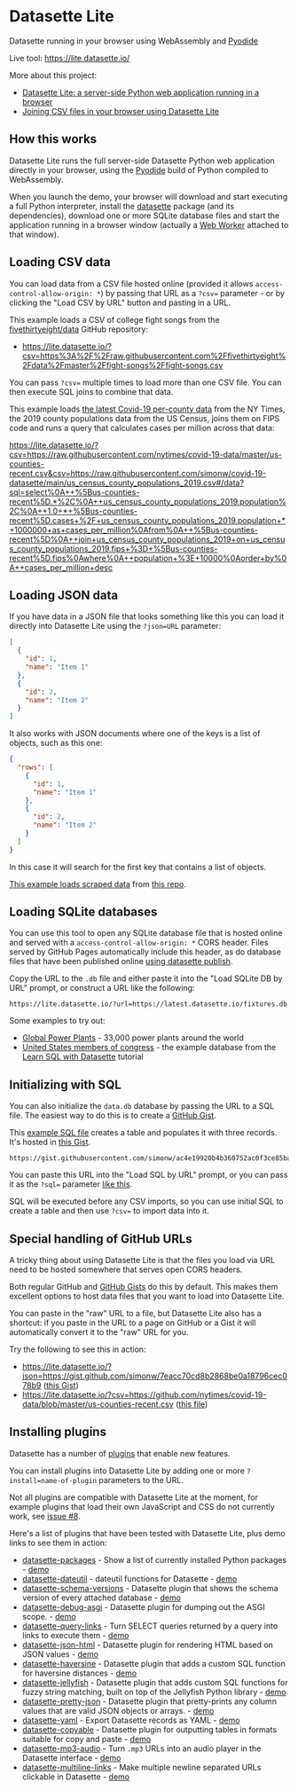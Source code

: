 # Datasette Lite

Datasette running in your browser using WebAssembly and [Pyodide](https://pyodide.org)

Live tool: https://lite.datasette.io/

More about this project:

- [Datasette Lite: a server-side Python web application running in a browser](https://simonwillison.net/2022/May/4/datasette-lite/)
- [Joining CSV files in your browser using Datasette Lite](https://simonwillison.net/2022/Jun/20/datasette-lite-csvs/)

## How this works

Datasette Lite runs the full server-side Datasette Python web application directly in your browser, using the [Pyodide](https://pyodide.org) build of Python compiled to WebAssembly.

When you launch the demo, your browser will download and start executing a full Python interpreter, install the [datasette](https://pypi.org/project/datasette/) package (and its dependencies), download one or more SQLite database files and start the application running in a browser window (actually a [Web Worker](https://developer.mozilla.org/en-US/docs/Web/API/Web_Workers_API/Using_web_workers) attached to that window).

## Loading CSV data

You can load data from a CSV file hosted online (provided it allows `access-control-allow-origin: *`) by passing that URL as a `?csv=` parameter - or by clicking the "Load CSV by URL" button and pasting in a URL.

This example loads a CSV of college fight songs from the [fivethirtyeight/data](https://github.com/fivethirtyeight/data/blob/master/fight-songs/README.md) GitHub repository:

- https://lite.datasette.io/?csv=https%3A%2F%2Fraw.githubusercontent.com%2Ffivethirtyeight%2Fdata%2Fmaster%2Ffight-songs%2Ffight-songs.csv

You can pass `?csv=` multiple times to load more than one CSV file. You can then execute SQL joins to combine that data.

This example loads [the latest Covid-19 per-county data](https://github.com/nytimes/covid-19-data) from the NY Times, the 2019 county populations data from the US Census, joins them on FIPS code and runs a query that calculates cases per million across that data:

[https://lite.datasette.io/?csv=https://raw.githubusercontent.com/nytimes/covid-19-data/master/us-counties-recent.csv&csv=https://raw.githubusercontent.com/simonw/covid-19-datasette/main/us_census_county_populations_2019.csv#/data?sql=select%0A++%5Bus-counties-recent%5D.*%2C%0A++us_census_county_populations_2019.population%2C%0A++1.0+*+%5Bus-counties-recent%5D.cases+%2F+us_census_county_populations_2019.population+*+1000000+as+cases_per_million%0Afrom%0A++%5Bus-counties-recent%5D%0A++join+us_census_county_populations_2019+on+us_census_county_populations_2019.fips+%3D+%5Bus-counties-recent%5D.fips%0Awhere%0A++population+%3E+10000%0Aorder+by%0A++cases_per_million+desc
](https://lite.datasette.io/?csv=https://raw.githubusercontent.com/nytimes/covid-19-data/master/us-counties-recent.csv&csv=https://raw.githubusercontent.com/simonw/covid-19-datasette/main/us_census_county_populations_2019.csv#/data?sql=select%0A++%5Bus-counties-recent%5D.*%2C%0A++us_census_county_populations_2019.population%2C%0A++1.0+*+%5Bus-counties-recent%5D.cases+%2F+us_census_county_populations_2019.population+*+1000000+as+cases_per_million%0Afrom%0A++%5Bus-counties-recent%5D%0A++join+us_census_county_populations_2019+on+us_census_county_populations_2019.fips+%3D+%5Bus-counties-recent%5D.fips%0Awhere%0A++date+%3D+%28select+max%28date%29+from+%5Bus-counties-recent%5D%29%0Aorder+by%0A++cases_per_million+desc)

## Loading JSON data

If you have data in a JSON file that looks something like this you can load it directly into Datasette Lite using the `?json=URL` parameter:

```json
[
  {
    "id": 1,
    "name": "Item 1"
  },
  {
    "id": 2,
    "name": "Item 2"
  }
]
```
It also works with JSON documents where one of the keys is a list of objects, such as this one:
```json
{
  "rows": [
    {
      "id": 1,
      "name": "Item 1"
    },
    {
      "id": 2,
      "name": "Item 2"
    }
  ]
}
```
In this case it will search for the first key that contains a list of objects.

[This example loads scraped data](https://lite.datasette.io/?json=https://github.com/simonw/scrape-san-mateo-fire-dispatch/blob/main/incidents.json#/data/incidents) from [this repo](https://github.com/simonw/scrape-san-mateo-fire-dispatch).

## Loading SQLite databases

You can use this tool to open any SQLite database file that is hosted online and served with a `access-control-allow-origin: *` CORS header. Files served by GitHub Pages automatically include this header, as do database files that have been published online [using datasette publish](https://docs.datasette.io/en/stable/publish.html).

Copy the URL to the `.db` file and either paste it into the "Load SQLite DB by URL" prompt, or construct a URL like the following:

    https://lite.datasette.io/?url=https://latest.datasette.io/fixtures.db

Some examples to try out:

- [Global Power Plants](https://lite.datasette.io/?url=https://global-power-plants.datasettes.com/global-power-plants.db) - 33,000 power plants around the world
- [United States members of congress](https://lite.datasette.io/?url=https://congress-legislators.datasettes.com/legislators.db) - the example database from the [Learn SQL with Datasette](https://datasette.io/tutorials/learn-sql) tutorial

## Initializing with SQL

You can also initialize the `data.db` database by passing the URL to a SQL file. The easiest way to do this is to create a [GitHub Gist](https://gist.github.com/).

This [example SQL file](https://gist.githubusercontent.com/simonw/ac4e19920b4b360752ac0f3ce85ba238/raw/90d31cf93bf1d97bb496de78559798f849b17e85/demo.sql) creates a table and populates it with three records. It's hosted in [this Gist](https://gist.github.com/simonw/ac4e19920b4b360752ac0f3ce85ba238).

    https://gist.githubusercontent.com/simonw/ac4e19920b4b360752ac0f3ce85ba238/raw/90d31cf93bf1d97bb496de78559798f849b17e85/demo.sql

You can paste this URL into the "Load SQL by URL" prompt, or you can pass it as the `?sql=` parameter [like this](https://lite.datasette.io/?sql=https%3A%2F%2Fgist.githubusercontent.com%2Fsimonw%2Fac4e19920b4b360752ac0f3ce85ba238%2Fraw%2F90d31cf93bf1d97bb496de78559798f849b17e85%2Fdemo.sql).

SQL will be executed before any CSV imports, so you can use initial SQL to create a table and then use `?csv=` to import data into it.

## Special handling of GitHub URLs

A tricky thing about using Datasette Lite is that the files you load via URL need to be hosted somewhere that serves open CORS headers.

Both regular GitHub and [GitHub Gists](https://gist.github.com/) do this by default. This makes them excellent options to host data files that you want to load into Datasette Lite.

You can paste in the "raw" URL to a file, but Datasette Lite also has a shortcut: if you paste in the URL to a page on GitHub or a Gist it will automatically convert it to the "raw" URL for you.

Try the following to see this in action:

- https://lite.datasette.io/?json=https://gist.github.com/simonw/7eacc70cd8b2868be0a18796cec078b9 ([this Gist](https://gist.github.com/simonw/7eacc70cd8b2868be0a18796cec078b9))
- https://lite.datasette.io/?csv=https://github.com/nytimes/covid-19-data/blob/master/us-counties-recent.csv ([this file](https://github.com/nytimes/covid-19-data/blob/master/us-counties-recent.csv))

## Installing plugins

Datasette has a number of [plugins](https://datasette.io/plugins) that enable new features.

You can install plugins into Datasette Lite by adding one or more `?install=name-of-plugin` parameters to the URL.

Not all plugins are compatible with Datasette Lite at the moment, for example plugins that load their own JavaScript and CSS do not currently work, see [issue #8](https://github.com/simonw/datasette-lite/issues/8).

Here's a list of plugins that have been tested with Datasette Lite, plus demo links to see them in action:

- [datasette-packages](https://datasette.io/plugins/datasette-packages) - Show a list of currently installed Python packages - [demo](https://lite.datasette.io/?install=datasette-packages#/-/packages)
- [datasette-dateutil](https://datasette.io/plugins/datasette-dateutil) - dateutil functions for Datasette - [demo](https://lite.datasette.io/?install=datasette-dateutil#/fixtures?sql=select%0A++dateutil_parse%28%2210+october+2020+3pm%22%29%2C%0A++dateutil_parse_fuzzy%28%22This+is+due+10+september%22%29%2C%0A++dateutil_parse%28%221%2F2%2F2020%22%29%2C%0A++dateutil_parse%28%222020-03-04%22%29%2C%0A++dateutil_parse_dayfirst%28%222020-03-04%22%29%3B)
- [datasette-schema-versions](https://datasette.io/plugins/datasette-schema-versions) - Datasette plugin that shows the schema version of every attached database - [demo](https://lite.datasette.io/?install=datasette-schema-versions#/-/schema-versions)
- [datasette-debug-asgi](https://datasette.io/plugins/datasette-debug-asgi) - Datasette plugin for dumping out the ASGI scope. - [demo](https://lite.datasette.io/?install=datasette-debug-asgi#/-/asgi-scope)
- [datasette-query-links](https://datasette.io/plugins/datasette-query-links) - Turn SELECT queries returned by a query into links to execute them - [demo](https://lite.datasette.io/?install=datasette-query-links#/fixtures?sql=select%0D%0A++'select+*+from+[facetable]'+as+query%0D%0Aunion%0D%0Aselect%0D%0A++'select+sqlite_version()'%0D%0Aunion%0D%0Aselect%0D%0A++'select+this+is+invalid+SQL+so+will+not+be+linked')
- [datasette-json-html](https://datasette.io/plugins/datasette-json-html) - Datasette plugin for rendering HTML based on JSON values - [demo](https://lite.datasette.io/?install=datasette-json-html#/fixtures?sql=select+%27%5B%0A++++%7B%0A++++++++%22href%22%3A+%22https%3A%2F%2Fsimonwillison.net%2F%22%2C%0A++++++++%22label%22%3A+%22Simon+Willison%22%0A++++%7D%2C%0A++++%7B%0A++++++++%22href%22%3A+%22https%3A%2F%2Fgithub.com%2Fsimonw%2Fdatasette%22%2C%0A++++++++%22label%22%3A+%22Datasette%22%0A++++%7D%0A%5D%27+as+output)
- [datasette-haversine](https://datasette.io/plugins/datasette-haversine) - Datasette plugin that adds a custom SQL function for haversine distances - [demo](https://lite.datasette.io/?install=datasette-haversine#/fixtures?sql=select+haversine%280%2C+154%2C+1%2C+131%29)
- [datasette-jellyfish](https://datasette.io/plugins/datasette-jellyfish) - Datasette plugin that adds custom SQL functions for fuzzy string matching, built on top of the Jellyfish Python library - [demo](https://lite.datasette.io/?install=datasette-jellyfish#/fixtures?sql=SELECT%0A++++levenshtein_distance%28%3As1%2C+%3As2%29%2C%0A++++damerau_levenshtein_distance%28%3As1%2C+%3As2%29%2C%0A++++hamming_distance%28%3As1%2C+%3As2%29%2C%0A++++jaro_similarity%28%3As1%2C+%3As2%29%2C%0A++++jaro_winkler_similarity%28%3As1%2C+%3As2%29%2C%0A++++match_rating_comparison%28%3As1%2C+%3As2%29%3B&s1=barrack+obama&s2=barrack+h+obama)
- [datasette-pretty-json](https://datasette.io/plugins/datasette-pretty-json) - Datasette plugin that pretty-prints any column values that are valid JSON objects or arrays. - [demo](https://lite.datasette.io/?install=datasette-pretty-json#/fixtures?sql=select+%27%7B%22this%22%3A+%5B%22is%22%2C+%22nested%22%2C+%22json%22%5D%7D%27)
- [datasette-yaml](https://datasette.io/plugins/datasette-yaml) - Export Datasette records as YAML - [demo](https://lite.datasette.io/?install=datasette-yaml#/fixtures/compound_three_primary_keys.yaml)
- [datasette-copyable](https://datasette.io/plugins/datasette-copyable) - Datasette plugin for outputting tables in formats suitable for copy and paste - [demo](https://lite.datasette.io/?install=datasette-copyable#/fixtures/compound_three_primary_keys.copyable?_table_format=github)
- [datasette-mp3-audio](https://datasette.io/plugins/datasette-mp3-audio) - Turn `.mp3` URLs into an audio player in the Datasette interface - [demo](https://lite.datasette.io/?install=datasette-mp3-audio&csv=https://gist.githubusercontent.com/simonw/0a30d52feeb3ff60f7d8636b0bde296b/raw/c078a9e5a0151331e2e46c04c1ebe7edc9f45e8c/scotrail-announcements.csv#/data/scotrail-announcements)
- [datasette-multiline-links](https://datasette.io/plugins/datasette-multiline-links) - Make multiple newline separated URLs clickable in Datasette - [demo](https://lite.datasette.io/?install=datasette-multiline-links&csv=https://docs.google.com/spreadsheets/d/1wZhPLMCHKJvwOkP4juclhjFgqIY8fQFMemwKL2c64vk/export?format=csv#/data?sql=select+edition%2C+headline%2C+text%2C+links%2C+hattips+from+export+where%0Atext+like+'%25'+||+%3Aq+||+'%25'+or+headline+like+'%25'+||+%3Aq+||+'%25'+order+by+edition+desc&q=loans)
